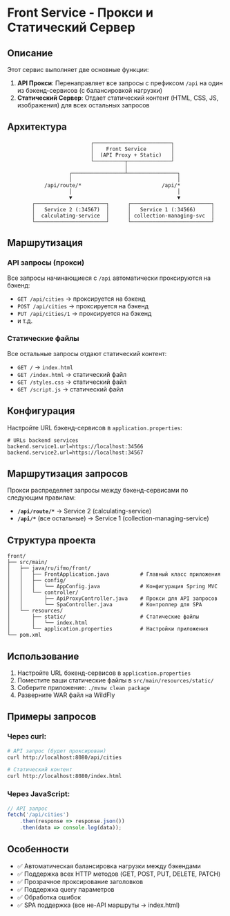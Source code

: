 # Front Service - Прокси и Статический Сервер

## Описание

Этот сервис выполняет две основные функции:
1. **API Прокси**: Перенаправляет все запросы с префиксом `/api` на один из бэкенд-сервисов (с балансировкой нагрузки)
2. **Статический Сервер**: Отдает статический контент (HTML, CSS, JS, изображения) для всех остальных запросов

## Архитектура

```
                           ┌─────────────────────────┐
                           │    Front Service        │
                           │  (API Proxy + Static)   │
                           └──────────┬──────────────┘
                                      │
                    ┌─────────────────┴────────────────┐
                    │                                  │
            /api/route/*                          /api/*
                    │                                  │
                    ▼                                  ▼
        ┌───────────────────────┐      ┌──────────────────────────┐
        │   Service 2 (:34567)  │      │   Service 1 (:34566)     │
        │  calculating-service  │      │ collection-managing-svc  │
        └───────────────────────┘      └──────────────────────────┘
```

## Маршрутизация

### API запросы (прокси)
Все запросы начинающиеся с `/api` автоматически проксируются на бэкенд:
- `GET /api/cities` → проксируется на бэкенд
- `POST /api/cities` → проксируется на бэкенд
- `PUT /api/cities/1` → проксируется на бэкенд
- и т.д.

### Статические файлы
Все остальные запросы отдают статический контент:
- `GET /` → `index.html`
- `GET /index.html` → статический файл
- `GET /styles.css` → статический файл
- `GET /script.js` → статический файл

## Конфигурация

Настройте URL бэкенд-сервисов в `application.properties`:

```properties
# URLs backend services
backend.service1.url=https://localhost:34566
backend.service2.url=https://localhost:34567
```

## Маршрутизация запросов

Прокси распределяет запросы между бэкенд-сервисами по следующим правилам:

- **`/api/route/*`** → Service 2 (calculating-service)
- **`/api/*`** (все остальные) → Service 1 (collection-managing-service)

## Структура проекта

```
front/
├── src/main/
│   ├── java/ru/ifmo/front/
│   │   ├── FrontApplication.java          # Главный класс приложения
│   │   ├── config/
│   │   │   └── AppConfig.java             # Конфигурация Spring MVC
│   │   └── controller/
│   │       ├── ApiProxyController.java    # Прокси для API запросов
│   │       └── SpaController.java         # Контроллер для SPA
│   └── resources/
│       ├── static/                        # Статические файлы
│       │   └── index.html
│       └── application.properties         # Настройки приложения
└── pom.xml
```

## Использование

1. Настройте URL бэкенд-сервисов в `application.properties`
2. Поместите ваши статические файлы в `src/main/resources/static/`
3. Соберите приложение: `./mvnw clean package`
4. Разверните WAR файл на WildFly

## Примеры запросов

### Через curl:
```bash
# API запрос (будет проксирован)
curl http://localhost:8080/api/cities

# Статический контент
curl http://localhost:8080/index.html
```

### Через JavaScript:
```javascript
// API запрос
fetch('/api/cities')
    .then(response => response.json())
    .then(data => console.log(data));
```

## Особенности

- ✅ Автоматическая балансировка нагрузки между бэкендами
- ✅ Поддержка всех HTTP методов (GET, POST, PUT, DELETE, PATCH)
- ✅ Прозрачное проксирование заголовков
- ✅ Поддержка query параметров
- ✅ Обработка ошибок
- ✅ SPA поддержка (все не-API маршруты → index.html)
